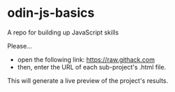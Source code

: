 # odin-js-basics
A repo for building up JavaScript skills

Please...
- open the following link: https://raw.githack.com
- then, enter the URL of each sub-project's .html file.

This will generate a live preview of the project's results.
